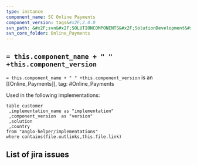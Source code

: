 ```yaml
---
type: instance
component_name: SC Online Payments
component_version: tags&#x2F;2.0.0
svn_path: &#x2F;svn&#x2F;SOLUTIONCOMPONENTS&#x2F;SolutionDevelopment&#x2F;Online_Payments
svn_core_folder: Online_Payments
---
```


## `= this.component_name + " " +this.component_version`

`= this.component_name + " " +this.component_version` is an [[Online_Payments]],
tag: #Online_Payments

Used in the following implementations:
```dataview
table customer
 ,implementation_name as "implementation"
 ,component_version  as "version"
 ,solution
 ,country  
from "anglo-helper/implementations"
where contains(file.outlinks,this.file.link)
```


## List of jira issues
